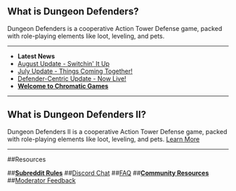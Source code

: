 ## What is Dungeon Defenders?
Dungeon Defenders is a cooperative Action Tower Defense game, packed with role-playing elements like loot, leveling, and pets.

[](https://forums.dungeondefenders.com/forums)
[](https://discord.gg/Qy94pnU)
[](https://www.twitch.tv/chromatic_games)
[](https://twitter.com/Chromatic_Games)
[](https://www.facebook.com/DungeonDefenders)
[](https://www.youtube.com/user/TrendyEnt)

*****

* **Latest News**
* [August Update - Switchin' It Up](https://forums.dungeondefenders.com/blogs/entry/159321-august-update-%E2%80%94-switchin-it-up/?ct=1566434462)
* [July Update - Things Coming Together!](https://forums.dungeondefenders.com/blogs/entry/159320-july-update-%E2%80%94-things-coming-together/?ct=1566434478)
* [Defender-Centric Update - Now Live!](https://forums.dungeondefenders.com/blogs/entry/159317-defender-centric-update-%E2%80%94-now-live/?ct=1566434479)
* [**Welcome to Chromatic Games**](https://forums.dungeondefenders.com/blogs/entry/159312-welcome-to-chromatic-games/?ct=1566434489)


*****

## What is Dungeon Defenders II?
Dungeon Defenders II is a cooperative Action Tower Defense game, packed with role-playing elements like loot, leveling, and pets.
[Learn More](https://dungeondefenders.com/2/about/)

*****
##Resources

##[**Subreddit Rules**](https://www.reddit.com/r/DungeonDefenders/wiki/rules)
##[Discord Chat](http://discord.me/dd2)
##[FAQ](https://trendyent.zendesk.com/hc/en-us)
##[**Community Resources**](https://www.reddit.com/r/DungeonDefenders/wiki/resources)
##[Moderator Feedback](https://www.reddit.com/message/compose/?to=%2Fr%2Fdungeondefenders&subject=%2Fr%2FDungeonDefenders%20Moderator%20Feedback)